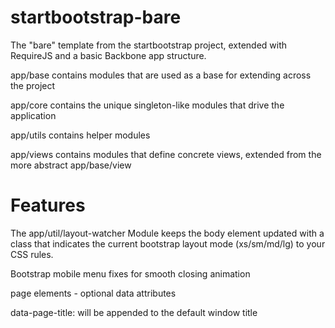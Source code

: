 startbootstrap-bare
===================

The "bare" template from the startbootstrap project, extended with RequireJS and a basic Backbone app structure.

app/base contains modules that are used as a base for extending across the project

app/core contains the unique singleton-like modules that drive the application

app/utils contains helper modules

app/views contains modules that define concrete views, extended from the more abstract app/base/view



# Features

The app/util/layout-watcher Module keeps the body element updated with a class that 
indicates the current bootstrap layout mode (xs/sm/md/lg) to your CSS rules.


Bootstrap mobile menu fixes for smooth closing animation



page elements - optional data attributes

data-page-title: will be appended to the default window title
